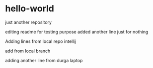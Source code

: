 # hello-world
just another repository

editing readme for testing purpose
added another line just for nothing

Adding lines from local repo intellij


add from local branch

adding another line from durga laptop